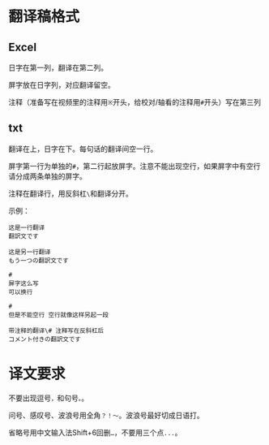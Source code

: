 # 翻译稿格式
## Excel
日字在第一列，翻译在第二列。

屏字放在日字列，对应翻译留空。

注释（准备写在视频里的注释用`※`开头，给校对/轴看的注释用`#`开头）写在第三列

## txt
翻译在上，日字在下。每句话的翻译间空一行。

屏字第一行为单独的`#`，第二行起放屏字。注意不能出现空行，如果屏字中有空行请分成两条单独的屏字。

注释在翻译行，用反斜杠`\`和翻译分开。

示例：
```
这是一行翻译
翻訳文です

这是另一行翻译
もう一つの翻訳文です

#
屏字这么写
可以换行

#
但是不能空行 空行就像这样另起一段

带注释的翻译\# 注释写在反斜杠后
コメント付きの翻訳文です
```

# 译文要求
不要出现逗号`，`和句号`。`。

问号、感叹号、波浪号用全角`？！～`。波浪号最好切成日语打。

省略号用中文输入法Shift+6回删`…`，不要用三个点`...`。

